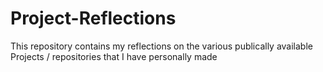 # Project-Reflections

This repository contains my reflections on the various publically available Projects / repositories that I have personally made
